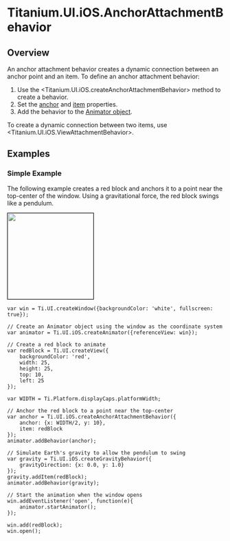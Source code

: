 # Titanium.UI.iOS.AnchorAttachmentBehavior

<TypeHeader/>

## Overview

An anchor attachment behavior creates a dynamic connection between an anchor point and an item.
To define an anchor attachment behavior:

  1. Use the <Titanium.UI.iOS.createAnchorAttachmentBehavior> method to create a behavior.
  2. Set the [anchor](Titanium.UI.iOS.AnchorAttachmentBehavior.anchor) and
     [item](Titanium.UI.iOS.AnchorAttachmentBehavior.item) properties.
  3. Add the behavior to the [Animator object](Titanium.UI.iOS.Animator).

To create a dynamic connection between two items, use <Titanium.UI.iOS.ViewAttachmentBehavior>.

## Examples

### Simple Example

The following example creates a red block and anchors it to a point near the top-center of
the window.  Using a gravitational force, the red block swings like a pendulum.

<img src="images/animator/anchorattachment.gif" height="200" style="border:1px solid black"/>

    var win = Ti.UI.createWindow({backgroundColor: 'white', fullscreen: true});

    // Create an Animator object using the window as the coordinate system
    var animator = Ti.UI.iOS.createAnimator({referenceView: win});

    // Create a red block to animate
    var redBlock = Ti.UI.createView({
        backgroundColor: 'red',
        width: 25,
        height: 25,
        top: 10,
        left: 25
    });

    var WIDTH = Ti.Platform.displayCaps.platformWidth;

    // Anchor the red block to a point near the top-center
    var anchor = Ti.UI.iOS.createAnchorAttachmentBehavior({
        anchor: {x: WIDTH/2, y: 10},
        item: redBlock
    });
    animator.addBehavior(anchor);

    // Simulate Earth's gravity to allow the pendulum to swing
    var gravity = Ti.UI.iOS.createGravityBehavior({
        gravityDirection: {x: 0.0, y: 1.0}
    });
    gravity.addItem(redBlock);
    animator.addBehavior(gravity);

    // Start the animation when the window opens
    win.addEventListener('open', function(e){
        animator.startAnimator();
    });

    win.add(redBlock);
    win.open();

<ApiDocs/>
